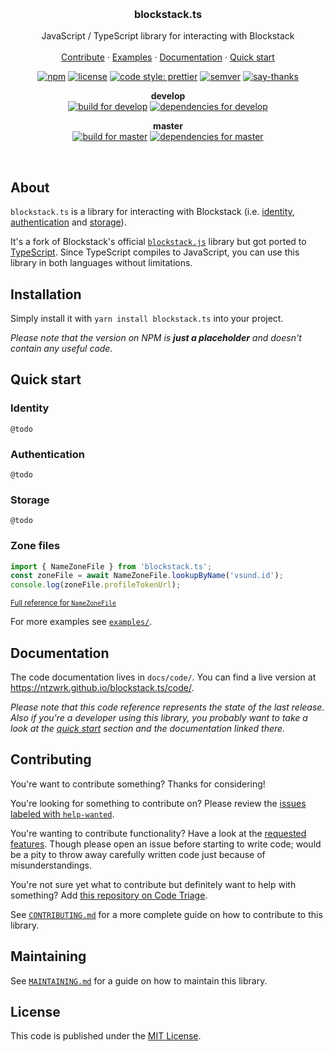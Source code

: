<p align="center">
  <br>

  <h3 align="center">blockstack.ts</h3>

  <p align="center">
    JavaScript / TypeScript library for interacting with Blockstack
    <br>
    <br>
    <a href="https://github.com/ntzwrk/blockstack.ts/blob/master/CONTRIBUTING.md">Contribute</a>
		&middot;
		<a href="https://github.com/ntzwrk/blockstack.ts/blob/master/examples/">Examples</a>
    &middot;
    <a href="https://ntzwrk.github.io/blockstack.ts/code/">Documentation</a>
    &middot;
    <a href="#quick-start">Quick start</a>
  </p>
  <p align="center">
    <a href="https://www.npmjs.com/package/blockstack.ts"><img src="https://img.shields.io/npm/v/blockstack.ts.svg?style=flat-square" alt="npm"></a>
    <a href="https://github.com/ntzwrk/blockstack.ts/blob/master/LICENSE.md"><img src="https://img.shields.io/npm/l/blockstack.ts.svg?style=flat-square" alt="license"></a>
    <a href="https://github.com/prettier/prettier"><img src="https://img.shields.io/badge/code_style-prettier-ff69b4.svg?style=flat-square" alt="code style: prettier"></a>
    <a href="https://semver.org"><img src="https://img.shields.io/badge/sem-ver-lightgrey.svg?style=flat-square" alt="semver"></a>
    <a href="https://saythanks.io/to/vsund"><img src="https://img.shields.io/badge/say-thanks-1EAEDB.svg?style=flat-square" alt="say-thanks"></a>
  </p>
  <p align="center">
    <p align="center">
      <b>develop</b>
      <br>
   	  <a href="https://travis-ci.org/ntzwrk/blockstack.ts"><img src="https://img.shields.io/travis/ntzwrk/blockstack.ts/develop.svg?style=flat-square" alt="build for develop"></a>
      <a href="https://david-dm.org/ntzwrk/blockstack.ts/develop"><img src="https://img.shields.io/david/ntzwrk/blockstack.ts/develop.svg?style=flat-square" alt="dependencies for develop"></a>
    </p>
  </p>
  <p align="center">
    <p align="center">
      <b>master</b>
      <br>
   	  <a href="https://travis-ci.org/ntzwrk/blockstack.ts"><img src="https://img.shields.io/travis/ntzwrk/blockstack.ts/master.svg?style=flat-square" alt="build for master"></a>
    	<a href="https://david-dm.org/ntzwrk/blockstack.ts/master"><img src="https://img.shields.io/david/ntzwrk/blockstack.ts/master.svg?style=flat-square" alt="dependencies for master"></a>
    </p>
  </p>
</p>

<br>



## About
`blockstack.ts` is a library for interacting with Blockstack (i.e. [identity](#identity), [authentication](#authentication) and [storage](#storage)).

It's a fork of Blockstack's official [`blockstack.js`](https://github.com/blockstack/blockstack.js) library but got ported to [TypeScript](http://www.typescriptlang.org). Since TypeScript compiles to JavaScript, you can use this library in both languages without limitations.


## Installation
Simply install it with `yarn install blockstack.ts` into your project.

_Please note that the version on NPM is **just a placeholder** and doesn't contain any useful code._


## Quick start

### Identity
`@todo`

### Authentication
`@todo`

### Storage
`@todo`

### Zone files
```typescript
import { NameZoneFile } from 'blockstack.ts';
const zoneFile = await NameZoneFile.lookupByName('vsund.id');
console.log(zoneFile.profileTokenUrl);
```
<sub>[Full reference for `NameZoneFile`](@todo)</sub>

For more examples see [`examples/`](https://github.com/ntzwrk/blockstack.ts/blob/master/examples/).


## Documentation
The code documentation lives in `docs/code/`. You can find a live version at https://ntzwrk.github.io/blockstack.ts/code/.

_Please note that this code reference represents the state of the last release. Also if you're a developer using this library, you probably want to take a look at the [quick start](#quick-start) section and the documentation linked there._


## Contributing
You're want to contribute something? Thanks for considering!

You're looking for something to contribute on? Please review the [issues labeled with `help-wanted`](https://github.com/ntzwrk/blockstack.ts/labels/help-wanted).

You're wanting to contribute functionality? Have a look at the [requested features](https://github.com/ntzwrk/blockstack.ts/projects/3). Though please open an issue before starting to write code; would be a pity to throw away carefully written code just because of misunderstandings.

You're not sure yet what to contribute but definitely want to help with something? Add [this repository on Code Triage](https://www.codetriage.com/ntzwrk/blockstack.ts).

See [`CONTRIBUTING.md`](https://github.com/ntzwrk/blockstack.ts/blob/master/CONTRIBUTING.md) for a more complete guide on how to contribute to this library.


## Maintaining
See [`MAINTAINING.md`](https://github.com/ntzwrk/blockstack.ts/blob/master/MAINTAINING.md) for a guide on how to maintain this library.


## License
This code is published under the [MIT License](https://github.com/ntzwrk/blockstack.ts/blob/master/LICENSE.md).
